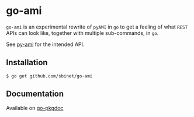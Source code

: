 go-ami
======

``go-ami`` is an experimental rewrite of ``pyAMI`` in ``go`` to get a
feeling of what ``REST`` APIs can look like, together with multiple
sub-commands, in ``go``.

See [py-ami](https://end.web.cern.ch/end/projects/pyAMI/) for the
intended API.

Installation
------------

```
$ go get github.com/sbinet/go-ami
```

Documentation
-------------

Available on [go-pkgdoc](http://go.pkgdoc.org/github.com/sbinet/go-ami/pkg/ami)

